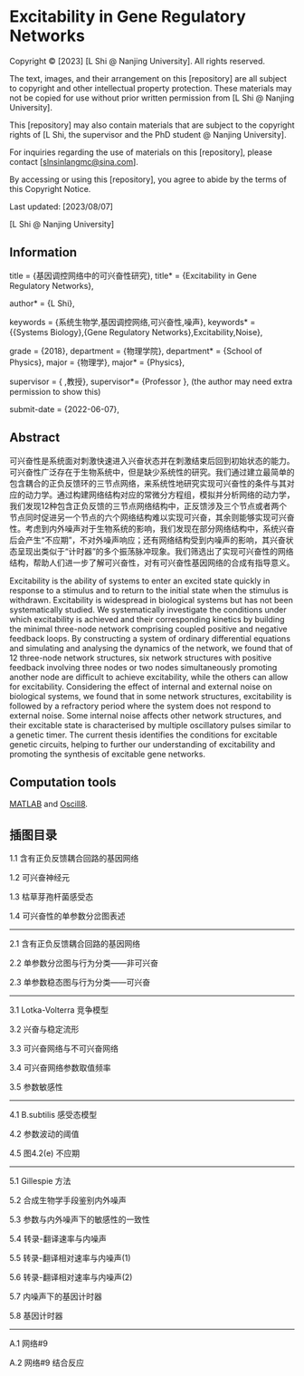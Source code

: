# Excitability in Gene Regulatory Networks

Copyright © [2023] [L Shi @ Nanjing University]. All rights reserved.

The text, images, and their arrangement on this [repository] are all subject to copyright and other intellectual property protection. These materials may not be copied for use without prior written permission from [L Shi @ Nanjing University].

This [repository] may also contain materials that are subject to the copyright rights of [L Shi, the supervisor and the PhD student @ Nanjing University].

For inquiries regarding the use of materials on this [repository], please contact [slnsinlangmc@sina.com].

By accessing or using this [repository], you agree to abide by the terms of this Copyright Notice.

Last updated: [2023/08/07]

[L Shi @ Nanjing University]

## Information

title = {基因调控网络中的可兴奋性研究}, title* = {Excitability in Gene Regulatory Networks},

author* = {L Shi},

keywords = {系统生物学,基因调控网络,可兴奋性,噪声}, keywords* = {{Systems Biology},{Gene Regulatory Networks},Excitability,Noise},

grade = {2018}, department = {物理学院}, department* = {School of Physics}, major = {物理学}, major* = {Physics},

supervisor = {  ,教授}, supervisor*= {Professor   }, (the author may need extra permission to show this)

submit-date = {2022-06-07},

## Abstract

可兴奋性是系统面对刺激快速进入兴奋状态并在刺激结束后回到初始状态的能力。可兴奋性广泛存在于生物系统中，但是缺少系统性的研究。我们通过建立最简单的包含耦合的正负反馈环的三节点网络，来系统性地研究实现可兴奋性的条件与其对应的动力学。通过构建网络结构对应的常微分方程组，模拟并分析网络的动力学，我们发现12种包含正负反馈的三节点网络结构中，正反馈涉及三个节点或者两个节点同时促进另一个节点的六个网络结构难以实现可兴奋，其余则能够实现可兴奋性。考虑到内外噪声对于生物系统的影响，我们发现在部分网络结构中，系统兴奋后会产生“不应期”，不对外噪声响应；还有网络结构受到内噪声的影响，其兴奋状态呈现出类似于“计时器”的多个振荡脉冲现象。我们筛选出了实现可兴奋性的网络结构，帮助人们进一步了解可兴奋性，对有可兴奋性基因网络的合成有指导意义。

Excitability is the ability of systems to enter an excited state quickly in response to a stimulus and to return to the initial state when the stimulus is withdrawn. Excitability is widespread in biological systems but has not been systematically studied. We systematically investigate the conditions under which excitability is achieved and their corresponding kinetics by building the minimal three-node network comprising coupled positive and negative feedback loops. By constructing a system of ordinary differential equations and simulating and analysing the dynamics of the network, we found that of 12 three-node network structures, six network structures with positive feedback involving three nodes or two nodes simultaneously promoting another node are difficult to achieve excitability, while the others can allow for excitability. Considering the effect of internal and external noise on biological systems, we found that in some network structures, excitability is followed by a refractory period where the system does not respond to external noise. Some internal noise affects other network structures, and their excitable state is characterised by multiple oscillatory pulses similar to a genetic timer. The current thesis identifies the conditions for excitable genetic circuits, helping to further our understanding of excitability and promoting the synthesis of excitable gene networks.

## Computation tools

[MATLAB](https://www.mathworks.com/products/matlab.html) and [Oscill8](https://oscill8.sourceforge.net/).

## 插图目录

1.1 含有正负反馈耦合回路的基因网络

1.2 可兴奋神经元

1.3 枯草芽孢杆菌感受态

1.4 可兴奋性的单参数分岔图表述

---

2.1 含有正负反馈耦合回路的基因网络

2.2 单参数分岔图与行为分类——非可兴奋

2.3 单参数稳态图与行为分类——可兴奋

---

3.1 Lotka-Volterra 竞争模型

3.2 兴奋与稳定流形

3.3 可兴奋网络与不可兴奋网络

3.4 可兴奋网络参数取值频率

3.5 参数敏感性

---

4.1 B.subtilis 感受态模型

4.2 参数波动的阈值

4.5 图4.2(e) 不应期

---

5.1 Gillespie 方法

5.2 合成生物学手段鉴别内外噪声

5.3 参数与内外噪声下的敏感性的一致性

5.4 转录-翻译速率与内噪声

5.5 转录-翻译相对速率与内噪声(1)

5.6 转录-翻译相对速率与内噪声(2)

5.7 内噪声下的基因计时器

5.8 基因计时器

---

A.1 网络#9

A.2 网络#9 结合反应
